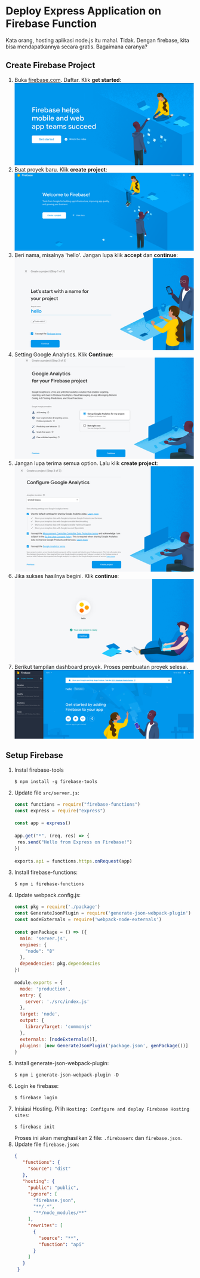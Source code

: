 # Deploy Express Application on Firebase Function

Kata orang, hosting aplikasi node.js itu mahal. Tidak. Dengan firebase, kita bisa mendapatkannya secara gratis. Bagaimana caranya?

## Create Firebase Project

1. Buka [firebase.com](http://firebase.com). Daftar. Klik **get started**:
   ![](images/register.png)
2. Buat proyek baru. Klik **create project**:
   ![](images/create_project.png)
3. Beri nama, misalnya 'hello'. Jangan lupa klik **accept** dan **continue**:
   ![](images/step1.png)
4. Setting Google Analytics. Klik **Continue**:
   ![](images/step2.png)
5. Jangan lupa terima semua option. Lalu klik **create project**:
   ![](images/step3.png)
6. Jika sukses hasilnya begini. Klik **continue**:
   ![](images/create_sukses.png)
7. Berikut tampilan dashboard proyek. Proses pembuatan proyek selesai.
   ![](images/dashboard.png)

## Setup Firebase

1. Instal firebase-tools
   ```
   $ npm install -g firebase-tools
   ```
2. Update file `src/server.js`:
   ```js
   const functions = require("firebase-functions")
   const express = require("express")

   const app = express()

   app.get("*", (req, res) => {
    res.send("Hello from Express on Firebase!")
   })

   exports.api = functions.https.onRequest(app)
   ```
3. Install firebase-functions:
   ```
   $ npm i firebase-functions
   ```   
4. Update webpack.config.js:
   ```js
   const pkg = require('./package')
   const GenerateJsonPlugin = require('generate-json-webpack-plugin')
   const nodeExternals = require('webpack-node-externals')

   const genPackage = () => ({
     main: 'server.js',
     engines: {
       "node": "8"
     },
     dependencies: pkg.dependencies
   })

   module.exports = {
     mode: 'production',
     entry: {
       server: './src/index.js'
     },
     target: 'node',
     output: {
       libraryTarget: 'commonjs'
     },
     externals: [nodeExternals()],
     plugins: [new GenerateJsonPlugin('package.json', genPackage())]
   }
   ```
5. Install generate-json-webpack-plugin:
   ```
   $ npm i generate-json-webpack-plugin -D
   ```
6. Login ke firebase:
   ```
   $ firebase login
   ```
7. Inisiasi Hosting. Pilih `Hosting: Configure and deploy Firebase Hosting sites`:
   ```
   $ firebase init
   ```
   Proses ini akan menghasilkan 2 file: `.firebaserc` dan `firebase.json`.
8. Update file `firebase.json`:
   ```json
   {
      "functions": {
        "source": "dist"
      },
      "hosting": {
        "public": "public",
        "ignore": [
          "firebase.json",
          "**/.*",
          "**/node_modules/**"
        ],
        "rewrites": [
          {
            "source": "**",
            "function": "api"      
          }
        ]
      }
    }
   ```
